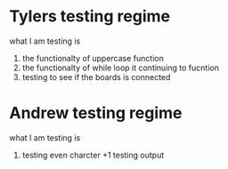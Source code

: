<h1>Tylers testing regime</h1>
<p>
what I am testing is 
<ol>
<li>the functionalty of uppercase function</li>
<li>the functionalty of while loop it continuing to fucntion</li>
<li>testing to see if the boards is connected</li>
</ol>
</p>
<h1>Andrew testing regime</h1>
<p>
what I am testing is 
<ol>
<li>testing even charcter +1 testing output </li>
</ol>
</p>
